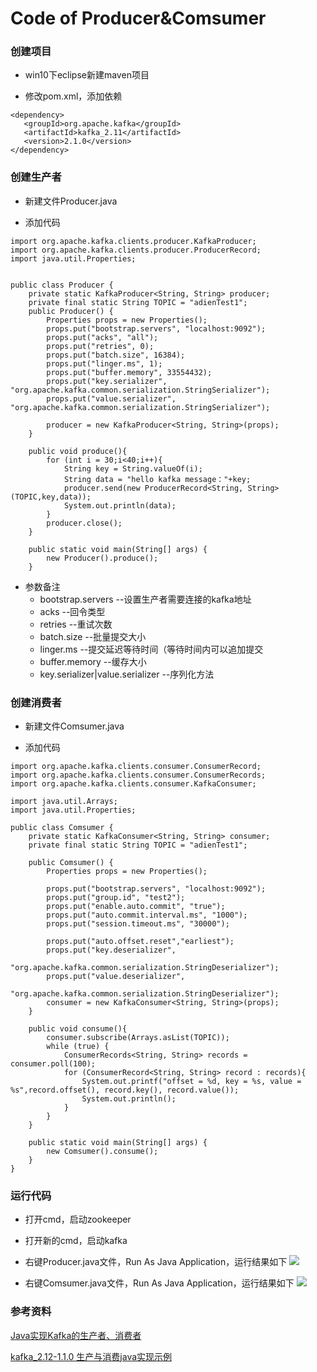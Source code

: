 # Code of Producer&Comsumer
### 创建项目
- win10下eclipse新建maven项目

- 修改pom.xml，添加依赖

```
<dependency>
   <groupId>org.apache.kafka</groupId>
   <artifactId>kafka_2.11</artifactId>
   <version>2.1.0</version>
</dependency>
```

### 创建生产者
- 新建文件Producer.java

- 添加代码

```
import org.apache.kafka.clients.producer.KafkaProducer;
import org.apache.kafka.clients.producer.ProducerRecord;
import java.util.Properties;


public class Producer {
	private static KafkaProducer<String, String> producer;
	private final static String TOPIC = "adienTest1";
	public Producer() {
		Properties props = new Properties();
        props.put("bootstrap.servers", "localhost:9092");
        props.put("acks", "all");
        props.put("retries", 0);
        props.put("batch.size", 16384);
        props.put("linger.ms", 1);
        props.put("buffer.memory", 33554432);
        props.put("key.serializer", "org.apache.kafka.common.serialization.StringSerializer");
        props.put("value.serializer", "org.apache.kafka.common.serialization.StringSerializer");

        producer = new KafkaProducer<String, String>(props);
	}
	
	public void produce(){
        for (int i = 30;i<40;i++){
            String key = String.valueOf(i);
            String data = "hello kafka message："+key;
            producer.send(new ProducerRecord<String, String>(TOPIC,key,data));
            System.out.println(data);
        }
        producer.close();
    }
	
	public static void main(String[] args) {
        new Producer().produce();
    }
```

- 参数备注
    - bootstrap.servers --设置生产者需要连接的kafka地址
    - acks --回令类型
    - retries --重试次数
    - batch.size --批量提交大小
    - linger.ms --提交延迟等待时间（等待时间内可以追加提交
    - buffer.memory --缓存大小
    - key.serializer|value.serializer --序列化方法

### 创建消费者
- 新建文件Comsumer.java

- 添加代码

```
import org.apache.kafka.clients.consumer.ConsumerRecord;
import org.apache.kafka.clients.consumer.ConsumerRecords;
import org.apache.kafka.clients.consumer.KafkaConsumer;

import java.util.Arrays;
import java.util.Properties;

public class Comsumer {
	private static KafkaConsumer<String, String> consumer;
    private final static String TOPIC = "adienTest1";
    
    public Comsumer() {
    	Properties props = new Properties();
    	
    	props.put("bootstrap.servers", "localhost:9092");
        props.put("group.id", "test2");
        props.put("enable.auto.commit", "true");
        props.put("auto.commit.interval.ms", "1000");
        props.put("session.timeout.ms", "30000");

        props.put("auto.offset.reset","earliest");
        props.put("key.deserializer",
                "org.apache.kafka.common.serialization.StringDeserializer");
        props.put("value.deserializer",
                "org.apache.kafka.common.serialization.StringDeserializer");
        consumer = new KafkaConsumer<String, String>(props);
    }
    
    public void consume(){
        consumer.subscribe(Arrays.asList(TOPIC));
        while (true) {
            ConsumerRecords<String, String> records = consumer.poll(100);
            for (ConsumerRecord<String, String> record : records){
                System.out.printf("offset = %d, key = %s, value = %s",record.offset(), record.key(), record.value());
                System.out.println();
            }
        }
    }
    
    public static void main(String[] args) {
        new Comsumer().consume();
    }
}
```

### 运行代码
- 打开cmd，启动zookeeper

- 打开新的cmd，启动kafka

- 右键Producer.java文件，Run As Java Application，运行结果如下
![](http://wx4.sinaimg.cn/mw690/006AMixJly1fxfxb4i8nhj30i5060jrc.jpg)

- 右键Comsumer.java文件，Run As Java Application，运行结果如下
![](http://wx1.sinaimg.cn/mw690/006AMixJly1fxfxb9vdf8j30in05ydfz.jpg)

### 参考资料
[Java实现Kafka的生产者、消费者](https://blog.csdn.net/galen2016/article/details/80752147)

[kafka_2.12-1.1.0 生产与消费java实现示例](https://www.cnblogs.com/yy3b2007com/p/8688289.html)
